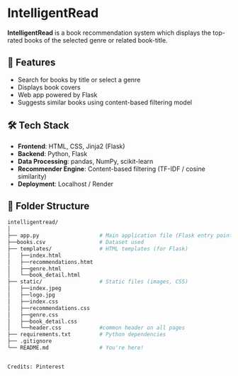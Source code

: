 # IntelligentRead

**IntelligentRead** is a book recommendation system which displays the top-rated books of the selected genre or related book-title.

## 🚀 Features

- Search for books by title or select a genre
- Displays book covers 
- Web app powered by Flask 
- Suggests similar books using content-based filtering model

## 🛠️ Tech Stack

- **Frontend**: HTML, CSS, Jinja2 (Flask)
- **Backend**: Python, Flask 
- **Data Processing**: pandas, NumPy, scikit-learn
- **Recommender Engine**: Content-based filtering (TF-IDF / cosine similarity)
- **Deployment**: Localhost / Render 

## 📁 Folder Structure

```bash
intelligentread/
│
├── app.py                   # Main application file (Flask entry point)
├──books.csv                 # Dataset used
├── templates/               # HTML templates (for Flask)
│   ├──index.html
│   ├──recommendations.htmt
│   ├──genre.html
│   └──book_detail.html
├── static/                  # Static files (images, CSS)
│   ├──index.jpeg
│   ├──logo.jpg
│   ├──index.css
│   ├──recommendations.css
│   ├──genre.css
│   ├──book_detail.css
│   └──header.css            #common header on all pages 
├── requirements.txt         # Python dependencies
├── .gitignore
└── README.md                # You're here!


Credits: Pinterest
